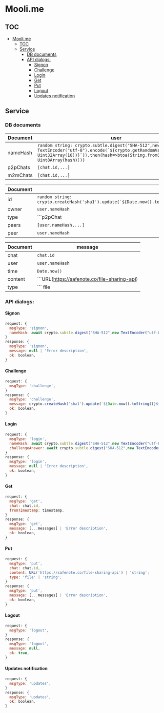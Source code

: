 # Mooli.me

## TOC
- [Mooli.me](#moolime)
  - [TOC](#toc)
  - [Service](#service)
    - [DB documents](#db-documents)
    - [API dialogs:](#api-dialogs)
      - [Signon](#signon)
      - [Challenge](#challenge)
      - [Login](#login)
      - [Get](#get)
      - [Put](#put)
      - [Logout](#logout)
      - [Updates notification](#updates-notification)

## Service

### DB documents
|Document|user|
|-|-|
|nameHash|```random string: crypto.subtle.digest("SHA-512",new TextEncoder("utf-8").encode(`${crypto.getRandomValues(new Uint32Array(10))}`)).then(hash=>btoa(String.fromCharCode(...new Uint8Array(hash))))```|
|p2pChats|```[chat.id,...]```|
|m2mChats|```[chat.id,...]```|

|Document|chat|
|-|-|
|id|```random string: crypto.createHash('sha1').update(`${Date.now().toString()}${serviceSecret}).digest('base64').slice(idx,5);```|
|owner|```user.nameHash```|
|type|```p2pChat|m2mChat```|
|peers|```[user.nameHash,...]```|
|peer|```user.nameHash```|

|Document|message|
|-|-|
|chat|```chat.id```|
|user|```user.nameHash```|
|time|```Date.now()```|
|content|```URL(https://safenote.co/file-sharing-api) | string```|
|type|``` file | string ```|

### API dialogs:
#### Signon
```JavaScript
request: {
  msgType: 'signon',
  nameHash: await crypto.subtle.digest("SHA-512",new TextEncoder("utf-8").encode(`${crypto.getRandomValues(new Uint32Array(10))}`:`${password}`)).then(hash=>btoa(String.fromCharCode(...new Uint8Array(hash)))),
}
response: {
  msgType: 'signon',
  message: null | 'Error description',
  ok: boolean,
}
```
#### Challenge
```JavaScript
request: {
  msgType: 'challenge',
}
response: {
  msgType: 'challenge',
  message: crypto.createHash('sha1').update(`${Date.now().toString()}${serviceSecret}`).digest('base64'),
  ok: boolean,
}
```
#### Login
```JavaScript
request: {
  msgType: 'login',
  nameHash: await crypto.subtle.digest("SHA-512",new TextEncoder("utf-8").encode(`${nameSeed}`:`${password}`)).then(hash=>btoa(String.fromCharCode(...new Uint8Array(hash)))),
  challengeAnswer: await crypto.subtle.digest("SHA-512",new TextEncoder("utf-8").encode(`${nameHash}:${challenge}`)).then(hash=>btoa(String.fromCharCode(...new Uint8Array(hash)))),
}
response: {
  msgType: 'login',
  message: null | 'Error description',
  ok: boolean,
}
```
#### Get
```JavaScript
request: {
  msgType: 'get',
  chat: chat.id,
  fromTimestamp: timestamp,
}
response: {
  msgType: 'get',
  message: [...messages] | 'Error description',
  ok: boolean,
}
```
#### Put
```JavaScript
request: {
  msgType: 'put',
  chat: chat.id,
  content: URL('https://safenote.co/file-sharing-api') | 'string';
  type: 'file' | 'string';
}
response: {
  msgType: 'put',
  message: [...messages] | 'Error description',
  ok: boolean,
}
```
#### Logout
```JavaScript
request: {
  msgType: 'logout',
}
response: {
  msgType: 'logout',
  message: null,
  ok: true,
}
```
#### Updates notification
```JavaScript
request: {
  msgType: 'updates',
}
response: {
  msgType: 'updates',
  ok: boolean,
}
```
